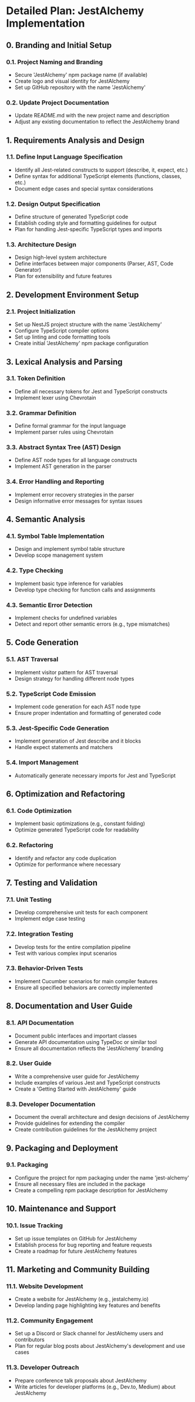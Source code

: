 # Detailed Plan: JestAlchemy Implementation

## 0. Branding and Initial Setup

### 0.1. Project Naming and Branding
- Secure 'JestAlchemy' npm package name (if available)
- Create logo and visual identity for JestAlchemy
- Set up GitHub repository with the name 'JestAlchemy'

### 0.2. Update Project Documentation
- Update README.md with the new project name and description
- Adjust any existing documentation to reflect the JestAlchemy brand

## 1. Requirements Analysis and Design

### 1.1. Define Input Language Specification
- Identify all Jest-related constructs to support (describe, it, expect, etc.)
- Define syntax for additional TypeScript elements (functions, classes, etc.)
- Document edge cases and special syntax considerations

### 1.2. Design Output Specification
- Define structure of generated TypeScript code
- Establish coding style and formatting guidelines for output
- Plan for handling Jest-specific TypeScript types and imports

### 1.3. Architecture Design
- Design high-level system architecture
- Define interfaces between major components (Parser, AST, Code Generator)
- Plan for extensibility and future features

## 2. Development Environment Setup

### 2.1. Project Initialization
- Set up NestJS project structure with the name 'JestAlchemy'
- Configure TypeScript compiler options
- Set up linting and code formatting tools
- Create initial 'JestAlchemy' npm package configuration

## 3. Lexical Analysis and Parsing

### 3.1. Token Definition
- Define all necessary tokens for Jest and TypeScript constructs
- Implement lexer using Chevrotain

### 3.2. Grammar Definition
- Define formal grammar for the input language
- Implement parser rules using Chevrotain

### 3.3. Abstract Syntax Tree (AST) Design
- Define AST node types for all language constructs
- Implement AST generation in the parser

### 3.4. Error Handling and Reporting
- Implement error recovery strategies in the parser
- Design informative error messages for syntax issues

## 4. Semantic Analysis

### 4.1. Symbol Table Implementation
- Design and implement symbol table structure
- Develop scope management system

### 4.2. Type Checking
- Implement basic type inference for variables
- Develop type checking for function calls and assignments

### 4.3. Semantic Error Detection
- Implement checks for undefined variables
- Detect and report other semantic errors (e.g., type mismatches)

## 5. Code Generation

### 5.1. AST Traversal
- Implement visitor pattern for AST traversal
- Design strategy for handling different node types

### 5.2. TypeScript Code Emission
- Implement code generation for each AST node type
- Ensure proper indentation and formatting of generated code

### 5.3. Jest-Specific Code Generation
- Implement generation of Jest describe and it blocks
- Handle expect statements and matchers

### 5.4. Import Management
- Automatically generate necessary imports for Jest and TypeScript

## 6. Optimization and Refactoring

### 6.1. Code Optimization
- Implement basic optimizations (e.g., constant folding)
- Optimize generated TypeScript code for readability

### 6.2. Refactoring
- Identify and refactor any code duplication
- Optimize for performance where necessary

## 7. Testing and Validation

### 7.1. Unit Testing
- Develop comprehensive unit tests for each component
- Implement edge case testing

### 7.2. Integration Testing
- Develop tests for the entire compilation pipeline
- Test with various complex input scenarios

### 7.3. Behavior-Driven Tests
- Implement Cucumber scenarios for main compiler features
- Ensure all specified behaviors are correctly implemented

## 8. Documentation and User Guide

### 8.1. API Documentation
- Document public interfaces and important classes
- Generate API documentation using TypeDoc or similar tool
- Ensure all documentation reflects the 'JestAlchemy' branding

### 8.2. User Guide
- Write a comprehensive user guide for JestAlchemy
- Include examples of various Jest and TypeScript constructs
- Create a 'Getting Started with JestAlchemy' guide

### 8.3. Developer Documentation
- Document the overall architecture and design decisions of JestAlchemy
- Provide guidelines for extending the compiler
- Create contribution guidelines for the JestAlchemy project

## 9. Packaging and Deployment

### 9.1. Packaging
- Configure the project for npm packaging under the name 'jest-alchemy'
- Ensure all necessary files are included in the package
- Create a compelling npm package description for JestAlchemy

## 10. Maintenance and Support

### 10.1. Issue Tracking
- Set up issue templates on GitHub for JestAlchemy
- Establish process for bug reporting and feature requests
- Create a roadmap for future JestAlchemy features

## 11. Marketing and Community Building

### 11.1. Website Development
- Create a website for JestAlchemy (e.g., jestalchemy.io)
- Develop landing page highlighting key features and benefits

### 11.2. Community Engagement
- Set up a Discord or Slack channel for JestAlchemy users and contributors
- Plan for regular blog posts about JestAlchemy's development and use cases

### 11.3. Developer Outreach
- Prepare conference talk proposals about JestAlchemy
- Write articles for developer platforms (e.g., Dev.to, Medium) about JestAlchemy